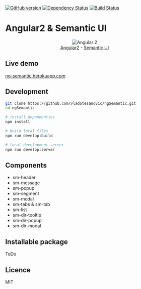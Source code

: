 [![GitHub version](https://badge.fury.io/gh/vladotesanovic%2FngSemantic.png)](http://badge.fury.io/gh/vladotesanovic%2FngSemantic)
[![Dependency Status](https://david-dm.org/vladotesanovic/ngSemantic.svg)](https://david-dm.org/vladotesanovic/ngSemantic)
[![Build Status](https://travis-ci.org/vladotesanovic/ngSemantic.svg?branch=master)](https://travis-ci.org/vladotesanovic/ngSemantic)

# Angular2 & Semantic UI
<p align="center">
  <img src="http://i.imgur.com/SCTxyan.jpg" alt="Angular 2"/><br/>
  <a href="http://www.angular.io" target="_blank">Angular2</a> - <a href="http://semantic-ui.com" target="_blank">Semantic UI</a> 
</p>

## Live demo
<a href="https://ng-semantic.herokuapp.com" target="_blank">ng-semantic.herokuapp.com</a> 

## Development
```bash
git clone https://github.com/vladotesanovic/ngSemantic.git
cd ngSemantic

# install dependencies
npm install

# build local files
npm run develop:build

# local development server
npm run develop:server
```

## Components

  - sm-header
  - sm-message
  - sm-popup
  - sm-segment
  - sm-modal
  - sm-tabs & sm-tab
  - sm-list
  - sm-dir-tooltip
  - sm-dir-popup
  - sm-dir-modal
  
## Installable package

ToDo
   
## Licence 

MIT